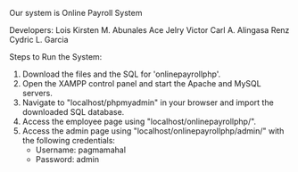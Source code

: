Our system is Online Payroll System

Developers: Lois Kirsten M. Abunales 
            Ace Jelry Victor Carl A. Alingasa 
            Renz Cydric L. Garcia

Steps to Run the System:

1. Download the files and the SQL for 'onlinepayrollphp'.
2. Open the XAMPP control panel and start the Apache and MySQL servers.
3. Navigate to "localhost/phpmyadmin" in your browser and import the downloaded SQL database.
4. Access the employee page using "localhost/onlinepayrollphp/".
5. Access the admin page using "localhost/onlinepayrollphp/admin/" with the following credentials:
   * Username: pagmamahal
   * Password: admin
